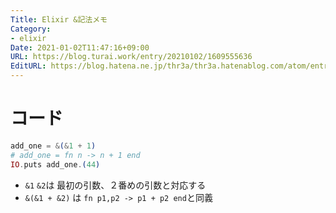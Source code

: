 ```yaml
---
Title: Elixir &記法メモ
Category:
- elixir
Date: 2021-01-02T11:47:16+09:00
URL: https://blog.turai.work/entry/20210102/1609555636
EditURL: https://blog.hatena.ne.jp/thr3a/thr3a.hatenablog.com/atom/entry/26006613673123985
---
```


# コード

```elixir
add_one = &(&1 + 1)
# add_one = fn n -> n + 1 end
IO.puts add_one.(44)
```

- `&1` `&2`は 最初の引数、２番めの引数と対応する
- `&(&1 + &2)` は `fn p1,p2 -> p1 + p2 end`と同義
